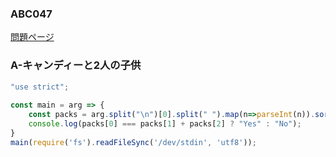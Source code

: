 ### ABC047
[問題ページ](https://atcoder.jp/contests/abc047/tasks)

### A-キャンディーと2人の子供
```JavaScript
"use strict";
    
const main = arg => {
	const packs = arg.split("\n")[0].split(" ").map(n=>parseInt(n)).sort((a,b)=>b-a);
	console.log(packs[0] === packs[1] + packs[2] ? "Yes" : "No");
}
main(require('fs').readFileSync('/dev/stdin', 'utf8'));

```